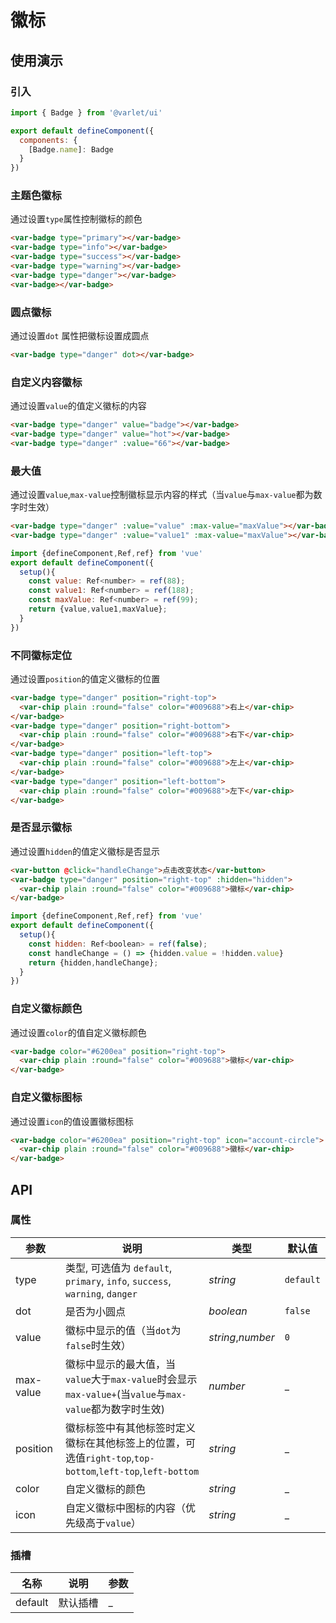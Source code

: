 # 徽标

## 使用演示

### 引入

```js
import { Badge } from '@varlet/ui'

export default defineComponent({
  components: {
    [Badge.name]: Badge
  }
})
```
### 主题色徽标
 
 通过设置`type`属性控制徽标的颜色
 
 ```html
<var-badge type="primary"></var-badge>
<var-badge type="info"></var-badge>
<var-badge type="success"></var-badge>
<var-badge type="warning"></var-badge>
<var-badge type="danger"></var-badge>
<var-badge></var-badge>
```

### 圆点徽标
通过设置`dot` 属性把徽标设置成圆点
```html
<var-badge type="danger" dot></var-badge>
```

### 自定义内容徽标
通过设置`value`的值定义徽标的内容
```html
<var-badge type="danger" value="badge"></var-badge>
<var-badge type="danger" value="hot"></var-badge>
<var-badge type="danger" :value="66"></var-badge>
```

### 最大值
通过设置`value`,`max-value`控制徽标显示内容的样式（当`value`与`max-value`都为数字时生效）
```html
<var-badge type="danger" :value="value" :max-value="maxValue"></var-badge>
<var-badge type="danger" :value="value1" :max-value="maxValue"></var-badge>
```
```js
import {defineComponent,Ref,ref} from 'vue'
export default defineComponent({
  setup(){
    const value: Ref<number> = ref(88);
    const value1: Ref<number> = ref(188);
    const maxValue: Ref<number> = ref(99);
    return {value,value1,maxValue};
  }
})
```
### 不同徽标定位
通过设置`position`的值定义徽标的位置
```html
<var-badge type="danger" position="right-top">
  <var-chip plain :round="false" color="#009688">右上</var-chip>
</var-badge>
<var-badge type="danger" position="right-bottom">
  <var-chip plain :round="false" color="#009688">右下</var-chip>
</var-badge>
<var-badge type="danger" position="left-top">
  <var-chip plain :round="false" color="#009688">左上</var-chip>
</var-badge>
<var-badge type="danger" position="left-bottom">
  <var-chip plain :round="false" color="#009688">左下</var-chip>
</var-badge>
```
### 是否显示徽标
通过设置`hidden`的值定义徽标是否显示
```html
<var-button @click="handleChange">点击改变状态</var-button>
<var-badge type="danger" position="right-top" :hidden="hidden">
  <var-chip plain :round="false" color="#009688">徽标</var-chip>
</var-badge>
```
```js
import {defineComponent,Ref,ref} from 'vue'
export default defineComponent({
  setup(){
    const hidden: Ref<boolean> = ref(false);
    const handleChange = () => {hidden.value = !hidden.value}
    return {hidden,handleChange};
  }
})
```

### 自定义徽标颜色
通过设置`color`的值自定义徽标颜色
```html
<var-badge color="#6200ea" position="right-top">
  <var-chip plain :round="false" color="#009688">徽标</var-chip>
</var-badge>
```

### 自定义徽标图标
通过设置`icon`的值设置徽标图标
```html
<var-badge color="#6200ea" position="right-top" icon="account-circle">
  <var-chip plain :round="false" color="#009688">徽标</var-chip>
</var-badge>
```

## API

### 属性

|参数 | 说明 | 类型 | 默认值 |
| ---- | ---- | ---- | ---- |
| type | 类型, 可选值为 `default`, `primary`, `info`, `success`, `warning`, `danger` | _string_ | `default` |
| dot | 是否为小圆点 | _boolean_ | `false` |
| value | 徽标中显示的值（当`dot`为`false`时生效）| _string_,_number_ | `0` |
| max-value | 徽标中显示的最大值，当`value`大于`max-value`时会显示`max-value+`(当`value`与`max-value`都为数字时生效)| _number_ | _ |
| position | 徽标标签中有其他标签时定义徽标在其他标签上的位置，可选值`right-top`,`top-bottom`,`left-top`,`left-bottom` | _string_ | _ |
| color | 自定义徽标的颜色 | _string_ | _ |
| icon | 自定义徽标中图标的内容（优先级高于`value`） | _string_ | _ |

### 插槽
| 名称 | 说明 | 参数 |
| ---- | ---- | ----|
| default | 默认插槽 | _ |

